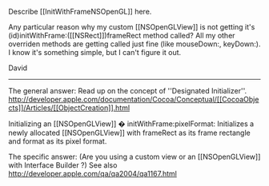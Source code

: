 Describe [[InitWithFrameNSOpenGL]] here.

Any particular reason why my custom [[NSOpenGLView]] is not getting it's (id)initWithFrame:([[NSRect]])frameRect method called? All my other overriden methods are getting called just fine (like mouseDown:, keyDown:).  I know it's something simple, but I can't figure it out.

David


----
The general answer:
Read up on the concept of ''Designated Initializer''.
http://developer.apple.com/documentation/Cocoa/Conceptual/[[CocoaObjects]]/Articles/[[ObjectCreation]].html

Initializing an [[NSOpenGLView]]
� initWithFrame:pixelFormat:
Initializes a newly allocated [[NSOpenGLView]] with frameRect as its frame rectangle and format as its pixel format.

The specific answer: (Are you using a custom view or an [[NSOpenGLView]] with Interface Builder ?)
See also http://developer.apple.com/qa/qa2004/qa1167.html